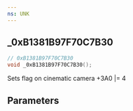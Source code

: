 ```yaml
---
ns: UNK
---
```

## _0xB1381B97F70C7B30

```c
// 0xB1381B97F70C7B30
void _0xB1381B97F70C7B30();
```

Sets flag on cinematic camera +3A0 |= 4

## Parameters


